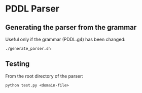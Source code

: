 # PDDL Parser

## Generating the parser from the grammar

Useful only if the grammar (PDDL.g4) has been changed:
```
./generate_parser.sh
```

## Testing

From the root directory of the parser:
```
python test.py <domain-file>
```
